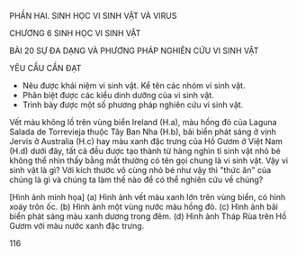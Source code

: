 PHẦN HAI. SINH HỌC VI SINH VẬT VÀ VIRUS

CHƯƠNG 6 SINH HỌC VI SINH VẬT

BÀI 20 SỰ ĐA DẠNG VÀ PHƯƠNG PHÁP NGHIÊN CỨU VI SINH VẬT

YÊU CẦU CẦN ĐẠT
- Nêu được khái niệm vi sinh vật. Kể tên các nhóm vi sinh vật.
- Phân biệt được các kiểu dinh dưỡng của vi sinh vật.
- Trình bày được một số phương pháp nghiên cứu vi sinh vật.

Vết màu không lồ trên vùng biển Ireland (H.a), màu hồng đỏ của Laguna Salada de Torrevieja thuộc Tây Ban Nha (H.b), bãi biển phát sáng ở vịnh Jervis ở Australia (H.c) hay màu xanh đặc trưng của Hồ Gươm ở Việt Nam (H.d) dưới đây, tất cả đều được tạo thành từ hàng nghìn tỉ sinh vật nhỏ bé không thể nhìn thấy bằng mắt thường có tên gọi chung là vi sinh vật. Vậy vi sinh vật là gì? Với kích thước vô cùng nhỏ bé như vậy thì "thức ăn" của chúng là gì và chúng ta làm thế nào để có thể nghiên cứu về chúng?

[Hình ảnh minh họa]
(a) Hình ảnh vết màu xanh lớn trên vùng biển, có hình xoáy trôn ốc.
(b) Hình ảnh một vùng nước màu hồng đỏ.
(c) Hình ảnh bãi biển phát sáng màu xanh dương trong đêm.
(d) Hình ảnh Tháp Rùa trên Hồ Gươm với màu nước xanh đặc trưng.

116